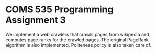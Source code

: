 # COMS 535 Programming Assignment 3
We implement a web crawlers that crawls pages from wikipedia and computes page ranks for the crawled pages. The original PageRank algorithm is also implemented. Politeness policy is also taken care of.
